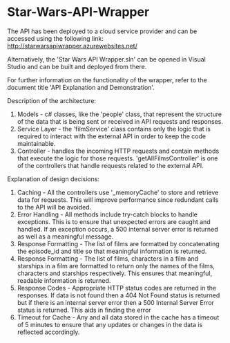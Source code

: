 # Star-Wars-API-Wrapper

The API has been deployed to a cloud service provider and can be accessed using the following link: http://starwarsapiwrapper.azurewebsites.net/

Alternatively, the 'Star Wars API Wrapper.sln' can be opened in Visual Studio and can be built and deployed from there.

For further information on the functionality of the wrapper, refer to the document title 'API Explanation and Demonstration'.

Description of the architecture:

1. Models - c# classes, like the 'people' class, that represent the structure of the data that is being sent or received in API requests and responses.
2. Service Layer - the 'filmService' class contains only the logic that is required to interact with the external API in order to keep the code maintainable.
3. Controller - handles the incoming HTTP requests and contain methods that execute the logic for those requests. 'getAllFilmsController' is one of the controllers that handle requests related to the external API.

Explanation of design decisions:

1. Caching - All the controllers use '_memoryCache' to store and retrieve data for requests. This will improve performance since redundant calls to the API will be avoided. 
2. Error Handling - All methods include try-catch blocks to handle exceptions. This is to ensure that unexpected errors are caught and handled. If an exception occurs, a 500 internal server error is returned as well as a meaningful message.
3. Response Formatting - The list of films are formatted by concatenating the episode_id and title so that meaningful information is returned. 
4. Response Formatting - The list of films, characters in a film and starships in a film are formatted to return only the names of the films, characters and starships respectively. This ensures that meaningful, readable information is returned. 
5. Response Codes - Appropriate HTTP status codes are returned in the responses. If data is not found then a 404 Not Found status is returned but if there is an internal server error then a 500 Internal Server Error status is returned. This aids in finding the error
6. Timeout for Cache - Any and all data stored in the cache has a timeout of 5 minutes to ensure that any updates or changes in the data is reflected accordingly.






